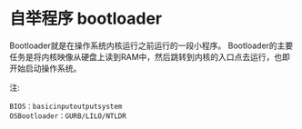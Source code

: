 # 自举程序 bootloader
Bootloader就是在操作系统内核运行之前运行的一段小程序。
Bootloader的主要任务是将内核映像从硬盘上读到RAM中，然后跳转到内核的入口点去运行，也即开始启动操作系统。

注:

	BIOS：basicinputoutputsystem
	OSBootloader：GURB/LILO/NTLDR
